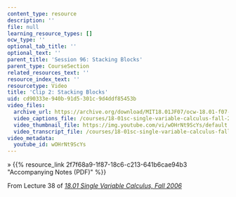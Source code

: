 ```yaml
---
content_type: resource
description: ''
file: null
learning_resource_types: []
ocw_type: ''
optional_tab_title: ''
optional_text: ''
parent_title: 'Session 96: Stacking Blocks'
parent_type: CourseSection
related_resources_text: ''
resource_index_text: ''
resourcetype: Video
title: 'Clip 2: Stacking Blocks'
uid: cd90333e-940b-91d5-301c-9d4ddf85453b
video_files:
  archive_url: https://archive.org/download/MIT18.01JF07/ocw-18.01-f07-lec38_300k.mp4
  video_captions_file: /courses/18-01sc-single-variable-calculus-fall-2010/5d71c7d322805d50aa9aaa456beb9014_wOHrNt9ScYs.vtt
  video_thumbnail_file: https://img.youtube.com/vi/wOHrNt9ScYs/default.jpg
  video_transcript_file: /courses/18-01sc-single-variable-calculus-fall-2010/eb5bbb88548acbf62e08e8a5b5e8ea2f_wOHrNt9ScYs.pdf
video_metadata:
  youtube_id: wOHrNt9ScYs
---
```


» {{% resource_link 2f7f68a9-1f87-18c6-c213-641b6cae94b3 "Accompanying Notes (PDF)" %}}

From Lecture 38 of [_18.01 Single Variable Calculus, Fall 2006_](/courses/18-01-single-variable-calculus-fall-2006/video_galleries/video-lectures)